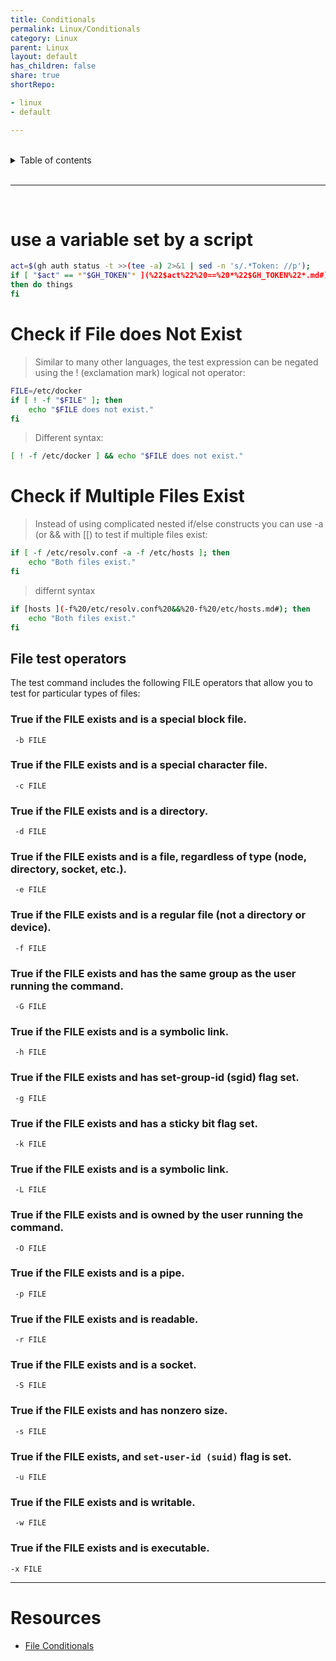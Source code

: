 ```yaml
---
title: Conditionals
permalink: Linux/Conditionals
category: Linux
parent: Linux
layout: default
has_children: false
share: true
shortRepo:

- linux
- default

---
```


<br/>

<details markdown="block">    
<summary>    
Table of contents    
</summary>    
{: .text-delta }    
1. TOC    
{:toc}    
</details>

<br/>

---

<br/>

# use a variable set by a script

```bash
act=$(gh auth status -t >>(tee -a) 2>&1 | sed -n 's/.*Token: //p');
if [ "$act" == *"$GH_TOKEN"* ](%22$act%22%20==%20*%22$GH_TOKEN%22*.md#)
then do things
fi
```

# Check if File does Not Exist

> Similar to many other languages, the test expression can be negated using the ! (exclamation mark) logical not operator:

```bash
FILE=/etc/docker
if [ ! -f "$FILE" ]; then
    echo "$FILE does not exist."
fi
```

> Different syntax:

```bash
[ ! -f /etc/docker ] && echo "$FILE does not exist."
```

# Check if Multiple Files Exist

> Instead of using complicated nested if/else constructs you can use -a (or && with [[) to test if multiple files exist:

```bash
if [ -f /etc/resolv.conf -a -f /etc/hosts ]; then
    echo "Both files exist."
fi
```

> differnt syntax

```bash
if [hosts ](-f%20/etc/resolv.conf%20&&%20-f%20/etc/hosts.md#); then
    echo "Both files exist."
fi
```

## File test operators

The test command includes the following FILE operators that allow you to test for particular types of files:

### True if the FILE exists and is a special block file.

```shell
 -b FILE
```

### True if the FILE exists and is a special character file.

```shell
 -c FILE
```

### True if the FILE exists and is a directory.

```shell
 -d FILE
```

### True if the FILE exists and is a file, regardless of type (node, directory, socket, etc.).

```shell
 -e FILE
```

### True if the FILE exists and is a regular file (not a directory or device).

```shell
 -f FILE
```

### True if the FILE exists and has the same group as the user running the command.

```shell
 -G FILE
```

### True if the FILE exists and is a symbolic link.

```shell
 -h FILE
```

### True if the FILE exists and has set-group-id (sgid) flag set.

```shell
 -g FILE
```

### True if the FILE exists and has a sticky bit flag set.

```shell
 -k FILE
```

### True if the FILE exists and is a symbolic link.

```shell
 -L FILE
```

### True if the FILE exists and is owned by the user running the command.

```shell
 -O FILE
```

### True if the FILE exists and is a pipe.

```shell
 -p FILE
```

### True if the FILE exists and is readable.

```shell
 -r FILE
```

### True if the FILE exists and is a socket.

```shell
 -S FILE
```

### True if the FILE exists and has nonzero size.

```shell
 -s FILE
```

### True if the FILE exists, and `set-user-id (suid)` flag is set.

```shell
 -u FILE
```

### True if the FILE exists and is writable.

```shell
 -w FILE
```

### True if the FILE exists and is executable.

```shell
-x FILE
```

---

# Resources

- [File Conditionals](https://linuxize.com/post/bash-check-if-file-exists/)